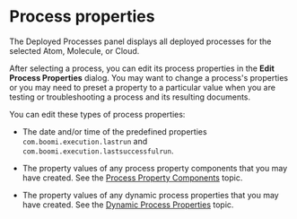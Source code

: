 # Process properties

<head>
  <meta name="guidename" content="Integration"/>
  <meta name="context" content="GUID-9cd71992-5281-4c89-8cd4-89914b87ad26"/>
</head>


The Deployed Processes panel displays all deployed processes for the selected Atom, Molecule, or Cloud.

After selecting a process, you can edit its process properties in the **Edit Process Properties** dialog. You may want to change a process's properties or you may need to preset a property to a particular value when you are testing or troubleshooting a process and its resulting documents.

You can edit these types of process properties:

-   The date and/or time of the predefined properties `com.boomi.execution.lastrun` and `com.boomi.execution.lastsuccessfulrun`.

-   The property values of any process property components that you may have created. See the [Process Property Components](/docs/Atomsphere/Integration/Process%20building/c-atm-Process_Property_components_0b0a1f0f-d712-4087-a163-35dcdc214e7a.md) topic.

-   The property values of any dynamic process properties that you may have created. See the [Dynamic Process Properties](/docs/Atomsphere/Integration/Process%20building/r-atm-Dynamic_Process_Properties_3fe48a7a-039a-49b2-866f-60c9532c1ff9.md) topic.